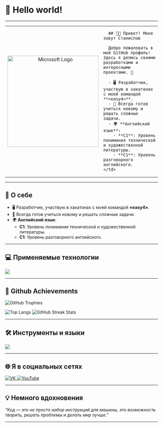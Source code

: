 # 👋 Hello world!
---

<table style="border-color:transparent;">
  <tr>
    <td style="border:0;">
      <p align="center">
        <img src="https://upload.wikimedia.org/wikipedia/commons/4/44/Microsoft_logo.svg" alt="Microsoft Logo" width="300" height="auto">
      </p>
    </td>
    <td style="border:0;">
          
      ## 👨‍💻 Привет! Меня зовут Станислав

      Добро пожаловать в мой GitHub профиль! Здесь я делюсь своими разработками и интересными проектами. 🌟
      
      - 🖥 Разработчик, участвую в хакатонах с моей командой **«easy4»**.
      - 🧠 Всегда готов учиться новому и решать сложные задачи.
      - 🌍 **Английский язык**:
        - **C1**: Уровень понимания технической и художественной литературы.
        - **C1**: Уровень разговорного английского.
    </td>
  </tr>
</table>
    
---

## 📌 О себе

- 🖥 Разработчик, участвую в хакатонах с моей командой **«easy4»**.
- 🧠 Всегда готов учиться новому и решать сложные задачи.
- 🌍 **Английский язык**:
  - **C1**: Уровень понимания технической и художественной литературы.
  - **C1**: Уровень разговорного английского.

---

## 💻 Применяемые технологии

<p align="left">
  <img src="https://skillicons.dev/icons?i=react,cs,dotnet,cpp,php,postgres,mysql,azure,blazor&theme=light" />
</p>

---

## 🚀 Github Achievements

<p align="left">
  <img src="https://github-profile-trophy.vercel.app/?username=stasnorman&theme=flat&no-bg=true&margin-w=15" alt="GitHub Trophies" />
</p>

<p align="left">
  <img src="https://github-readme-stats.vercel.app/api/top-langs/?username=stasnorman&layout=compact&theme=transparent" alt="Top Langs" />

  <img src="https://github-readme-streak-stats.herokuapp.com/?user=stasnorman&theme=light" alt="GitHub Streak Stats" />
</p>

---

## 🛠️ Инструменты и языки

<p align="left">
  <img src="https://skillicons.dev/icons?i=cs,dotnet,cpp,react,ts,py,cmake,postgres,github&perline=10" />
</p>

---

## 🌐 Я в социальных сетях

<p align="left">
  <a href="https://vk.com/dantejke" target="_blank">
    <img src="https://img.shields.io/badge/-VK-4680C2?style=flat&logo=vk&logoColor=white" alt="VK" />
  </a>
  <a href="https://www.youtube.com/channel/UCvclan-pHgz5LZ1ky_f1z1g?sub_confirmation=1" target="_blank">
    <img src="https://img.shields.io/badge/YouTube-FF0000?style=flat&logo=youtube&logoColor=white" alt="YouTube" />
  </a>
</p>

---

## 💡 Немного вдохновения

_“Код — это не просто набор инструкций для машины, это возможность творить, решать проблемы и делать мир лучше.”_

---


